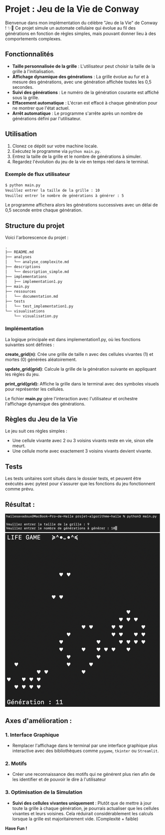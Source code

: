# Projet : Jeu de la Vie de Conway

Bienvenue dans mon implémentation du célèbre "Jeu de la Vie" de Conway ! ✨🦠 Ce projet simule un automate cellulaire qui évolue au fil des générations en fonction de règles simples, mais pouvant donner lieu à des comportements complexes.

## Fonctionnalités

- **Taille personnalisée de la grille** : L'utilisateur peut choisir la taille de la grille à l'initialisation.
- **Affichage dynamique des générations** : La grille évolue au fur et à mesure des générations, avec une génération affichée toutes les 0,5 secondes.
- **Suivi des générations** : Le numéro de la génération courante est affiché sous la grille.
- **Effacement automatique** : L'écran est effacé à chaque génération pour ne montrer que l'état actuel.
- **Arrêt automatique** : Le programme s'arrête après un nombre de générations défini par l'utilisateur.

## Utilisation

1. Clonez ce dépôt sur votre machine locale.
2. Exécutez le programme via `python main.py`.
3. Entrez la taille de la grille et le nombre de générations à simuler.
4. Regardez l'évolution du jeu de la vie en temps réel dans le terminal.

### Exemple de flux utilisateur

```bash
$ python main.py
Veuillez entrer la taille de la grille : 10
Veuillez entrer le nombre de générations à générer : 5 
```

Le programme affichera alors les générations successives avec un délai de 0,5 seconde entre chaque génération.

## Structure du projet
Voici l'arborescence du projet :

```
.
├── README.md
├── analyses
│   └── analyse_complexite.md
├── descriptions
│   └── description_simple.md
├── implementations
│   ├── implementation1.py
├── main.py
├── ressources
│   └── documentation.md
├── tests
│   └── test_implementation1.py
└── visualisations
    └── visualisation.py

```

### Implémentation
La logique principale est dans implementation1.py, où les fonctions suivantes sont définies :

**create_grid(n)**: Crée une grille de taille n avec des cellules vivantes (1) et mortes (0) générées aléatoirement.

**update_grid(grid)**: Calcule la grille de la génération suivante en appliquant les règles du jeu.

**print_grid(grid):** Affiche la grille dans le terminal avec des symboles visuels pour représenter les cellules.

Le fichier **main.py** gère l'interaction avec l'utilisateur et orchestre l'affichage dynamique des générations.

## Règles du Jeu de la Vie

Le jeu suit ces règles simples :

- Une cellule vivante avec 2 ou 3 voisins vivants reste en vie, sinon elle meurt.
- Une cellule morte avec exactement 3 voisins vivants devient vivante.

## Tests

Les tests unitaires sont situés dans le dossier tests, et peuvent être exécutés avec pytest pour s'assurer que les fonctions du jeu fonctionnent comme prévu.

## Résultat : 

![alt text](image.png)
![alt text](image-1.png)


## Axes d'amélioration : 

 ### 1. Interface Graphique
- Remplacer l'affichage dans le terminal par une interface graphique plus interactive avec des bibliothèques comme `pygame`, `tkinter` ou `Streamlit`. 

### 2. Motifs 
- Créer une reconnaissance des motifs qui ne générent plus rien afin de les identifier et de pouvoir le dire à l'utilisateur 

### 3. Optimisation de la Simulation
- **Suivi des cellules vivantes uniquement** : Plutôt que de mettre à jour toute la grille à chaque génération, je pourrais actualiser que les cellules vivantes et leurs voisines. Cela réduirait considérablement les calculs lorsque la grille est majoritairement vide. (Complexité + faible)

**Have Fun !**